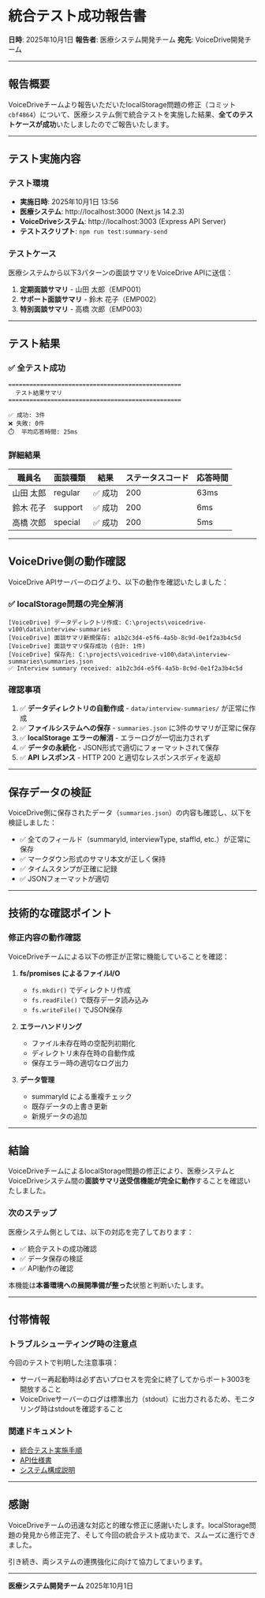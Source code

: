 # 統合テスト成功報告書

**日時**: 2025年10月1日
**報告者**: 医療システム開発チーム
**宛先**: VoiceDrive開発チーム

---

## 報告概要

VoiceDriveチームより報告いただいたlocalStorage問題の修正（コミット `cbf4864`）について、医療システム側で統合テストを実施した結果、**全てのテストケースが成功**いたしましたのでご報告いたします。

---

## テスト実施内容

### テスト環境
- **実施日時**: 2025年10月1日 13:56
- **医療システム**: http://localhost:3000 (Next.js 14.2.3)
- **VoiceDriveシステム**: http://localhost:3003 (Express API Server)
- **テストスクリプト**: `npm run test:summary-send`

### テストケース
医療システムから以下3パターンの面談サマリをVoiceDrive APIに送信：

1. **定期面談サマリ** - 山田 太郎（EMP001）
2. **サポート面談サマリ** - 鈴木 花子（EMP002）
3. **特別面談サマリ** - 高橋 次郎（EMP003）

---

## テスト結果

### ✅ 全テスト成功

```
=================================================
  テスト結果サマリ
=================================================

✅ 成功: 3件
❌ 失敗: 0件
⏱️  平均応答時間: 25ms
```

### 詳細結果

| 職員名 | 面談種類 | 結果 | ステータスコード | 応答時間 |
|--------|----------|------|------------------|----------|
| 山田 太郎 | regular | ✅ 成功 | 200 | 63ms |
| 鈴木 花子 | support | ✅ 成功 | 200 | 6ms |
| 高橋 次郎 | special | ✅ 成功 | 200 | 5ms |

---

## VoiceDrive側の動作確認

VoiceDrive APIサーバーのログより、以下の動作を確認いたしました：

### ✅ localStorage問題の完全解消

```
[VoiceDrive] データディレクトリ作成: C:\projects\voicedrive-v100\data\interview-summaries
[VoiceDrive] 面談サマリ新規保存: a1b2c3d4-e5f6-4a5b-8c9d-0e1f2a3b4c5d
[VoiceDrive] 面談サマリ保存成功 (合計: 1件)
[VoiceDrive] 保存先: C:\projects\voicedrive-v100\data\interview-summaries\summaries.json
✅ Interview summary received: a1b2c3d4-e5f6-4a5b-8c9d-0e1f2a3b4c5d
```

### 確認事項

1. ✅ **データディレクトリの自動作成** - `data/interview-summaries/` が正常に作成
2. ✅ **ファイルシステムへの保存** - `summaries.json` に3件のサマリが正常に保存
3. ✅ **localStorage エラーの解消** - エラーログが一切出力されず
4. ✅ **データの永続化** - JSON形式で適切にフォーマットされて保存
5. ✅ **API レスポンス** - HTTP 200 と適切なレスポンスボディを返却

---

## 保存データの検証

VoiceDrive側に保存されたデータ（`summaries.json`）の内容も確認し、以下を検証しました：

- ✅ 全てのフィールド（summaryId, interviewType, staffId, etc.）が正常に保存
- ✅ マークダウン形式のサマリ本文が正しく保持
- ✅ タイムスタンプが正確に記録
- ✅ JSONフォーマットが適切

---

## 技術的な確認ポイント

### 修正内容の動作確認

VoiceDriveチームによる以下の修正が正常に機能していることを確認：

1. **fs/promises によるファイルI/O**
   - `fs.mkdir()` でディレクトリ作成
   - `fs.readFile()` で既存データ読み込み
   - `fs.writeFile()` でJSON保存

2. **エラーハンドリング**
   - ファイル未存在時の空配列初期化
   - ディレクトリ未存在時の自動作成
   - 保存エラー時の適切なログ出力

3. **データ管理**
   - summaryId による重複チェック
   - 既存データの上書き更新
   - 新規データの追加

---

## 結論

VoiceDriveチームによるlocalStorage問題の修正により、医療システムとVoiceDriveシステム間の**面談サマリ送受信機能が完全に動作**することを確認いたしました。

### 次のステップ

医療システム側としては、以下の対応を完了しております：

- ✅ 統合テストの成功確認
- ✅ データ保存の検証
- ✅ API動作の確認

本機能は**本番環境への展開準備が整った**状態と判断いたします。

---

## 付帯情報

### トラブルシューティング時の注意点

今回のテストで判明した注意事項：

- サーバー再起動時は必ず古いプロセスを完全に終了してからポート3003を開放すること
- VoiceDriveサーバーのログは標準出力（stdout）に出力されるため、モニタリング時はstdoutを確認すること

### 関連ドキュメント

- [統合テスト実施手順](./integration-test-results.md)
- [API仕様書](./voicedrive-integration-notice.md)
- [システム構成説明](./integration-status-clarification.md)

---

## 感謝

VoiceDriveチームの迅速な対応と的確な修正に感謝いたします。localStorage問題の発見から修正完了、そして今回の統合テスト成功まで、スムーズに進行できました。

引き続き、両システムの連携強化に向けて協力してまいります。

---

**医療システム開発チーム**
2025年10月1日
